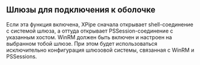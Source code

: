 ## Шлюзы для подключения к оболочке

Если эта функция включена, XPipe сначала открывает shell-соединение с системой шлюза, а оттуда открывает PSSession-соединение с указанным хостом. WinRM должен быть включен и настроен на выбранном тобой шлюзе. При этом будет использоваться исключительно конфигурация шлюзовой системы, связанная с WinRM и PSSessions.
